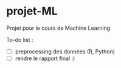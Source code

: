 # projet-ML
Projet pour le cours de Machine Learning

To-do list :

- [ ] preprocessing des données (R, Python)
- [ ] rendre le rapport final :)
